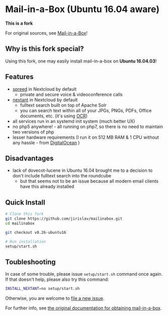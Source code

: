 Mail-in-a-Box (Ubuntu 16.04 aware)
==================================

**This is a fork**

For original sources, see [Mail-in-a-Box](https://github.com/mail-in-a-box/mailinabox)!

Why is this fork special?
-------------------------

Using this fork, one may easily install mail-in-a-box on **Ubuntu 16.04.03**!

Features
--------

* [spreed](https://nextcloud.com/webrtc/) in Nextcloud by default
    * private and secure voice & videoconference calls
* [nextant](https://github.com/nextcloud/nextant#nextant) in Nextcloud by default
    * fulltext search built on top of Apache Solr
	* you can search text within all of your JPGs, PNGs, PDFs, Office documents, etc. (it's using [OCR](https://en.wikipedia.org/wiki/Optical_character_recognition))
* all services run in an systemd init system (much better UX)
* no php5 anywhere! - all running on php7, so there is no need to maintain two versions of php
* lesser hardware requirements (I run it on 512 MB RAM & 1 CPU without any hassle - from [DigitalOcean](https://www.digitalocean.com/?refcode=210c1aeb22bb&utm_campaign=Referral_Invite&utm_medium=Referral_Program&utm_source=CopyPaste) )

Disadvantages
-------------

* lack of dovecot-lucene in Ubuntu 16.04 brought me to a decision to don't include fulltext search into the roundcube
    * but that seems not to be an issue because all modern email clients have this already installed

Quick Install
-------------

```bash
# Clone this fork
git clone https://github.com/jirislav/mailinabox.git
cd mailinabox

git checkout v0.26-ubuntu16

# Run installation
setup/start.sh
```

## Toubleshooting

In case of some trouble, please issue `setup/start.sh` command once again. If that doesn't help, please also try this command:
```bash
INSTALL_NEXTANT=no setup/start.sh
```

Otherwise, you are welcome to [file a new issue](https://github.com/jirislav/mailinabox/issues/new).

For further info, see [the original documentation for obtaining mail-in-a-box](https://mailinabox.email/guide.html).

